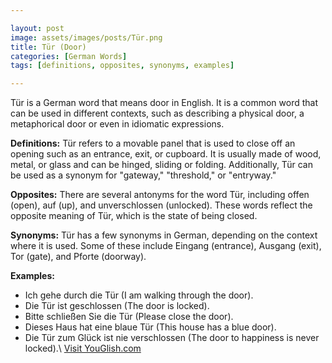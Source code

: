 ```yaml
---

layout: post
image: assets/images/posts/Tür.png
title: Tür (Door)
categories: [German Words]
tags: [definitions, opposites, synonyms, examples]

---
```


Tür is a German word that means door in English. It is a common word that can be used in different contexts, such as describing a physical door, a metaphorical door or even in idiomatic expressions.

**Definitions:** Tür refers to a movable panel that is used to close off an opening such as an entrance, exit, or cupboard. It is usually made of wood, metal, or glass and can be hinged, sliding or folding. Additionally, Tür can be used as a synonym for "gateway," "threshold," or "entryway."

**Opposites:** There are several antonyms for the word Tür, including offen (open), auf (up), and unverschlossen (unlocked). These words reflect the opposite meaning of Tür, which is the state of being closed.

**Synonyms:** Tür has a few synonyms in German, depending on the context where it is used. Some of these include Eingang (entrance), Ausgang (exit), Tor (gate), and Pforte (doorway).

**Examples:**

- Ich gehe durch die Tür (I am walking through the door).
- Die Tür ist geschlossen (The door is locked).
- Bitte schließen Sie die Tür (Please close the door).
- Dieses Haus hat eine blaue Tür (This house has a blue door).
- Die Tür zum Glück ist nie verschlossen (The door to happiness is never locked).\ <a id="yg-widget-0" class="youglish-widget" data-query="Tür" data-lang="german" data-components="8412" data-auto-start="0" data-bkg-color="theme_light" data-title="How%20to%20pronounce%20Tür%20in%20German"  rel="nofollow" href="https://youglish.com">Visit YouGlish.com</a><script async src="https://youglish.com/public/emb/widget.js" charset="utf-8"></script>